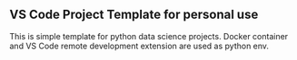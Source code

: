 ## VS Code Project Template for personal use
This is simple template for python data science projects. 
Docker container and VS Code remote development extension are used as python env.